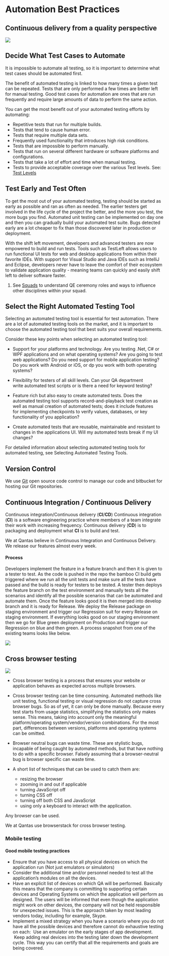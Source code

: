 # Automation Best Practices

## Continuous delivery from a quality perspective 

![](attachments/119669972/119686272.png)

## Decide What Test Cases to Automate

It is impossible to automate all testing, so it is important to
determine what test cases should be automated first.

The benefit of automated testing is linked to how many times a given
test can be repeated. Tests that are only performed a few times are
better left for manual testing. Good test cases for automation are ones
that are run frequently and require large amounts of data to perform the
same action.

You can get the most benefit out of your automated testing efforts by
automating:

-   Repetitive tests that run for multiple builds.
-   Tests that tend to cause human error.
-   Tests that require multiple data sets.
-   Frequently used functionality that introduces high risk conditions.
-   Tests that are impossible to perform manually.
-   Tests that run on several different hardware or software platforms
    and configurations.
-   Tests that take a lot of effort and time when manual testing.
-   Tests to provide acceptable coverage over the various Test levels.
    See: [Test Levels]([https://confluence.qantas.com.au/display/QQE/Test+Levels)

## Test Early and Test Often

To get the most out of your automated testing, testing should be started
as early as possible and ran as often as needed. The earlier testers get
involved in the life cycle of the project the better, and the more you
test, the more bugs you find. Automated unit testing can be implemented
on day one and then you can gradually build your automated test suite.
Bugs detected early are a lot cheaper to fix than those discovered later
in production or deployment.

With the shift left movement, developers and advanced testers are now
empowered to build and run tests. Tools such as TestLeft allows users to
run functional UI tests for web and desktop applications from within
their favorite IDEs. With support for Visual Studio and Java IDEs such
as IntelliJ and Eclipse, developers never have to leave the comfort of
their ecosystem to validate application quality - meaning teams can
quickly and easily shift left to deliver software faster.

1.  See [Squads](https://confluence.qantas.com.au/display/QQE/Squads) to understand QE ceremony roles and ways to influence other disciplines within your squad. 

  

## Select the Right Automated Testing Tool

Selecting an automated testing tool is essential for test automation.
There are a lot of automated testing tools on the market, and it is
important to choose the automated testing tool that best suits your
overall requirements.

Consider these key points when selecting an automated testing tool:

-   Support for your platforms and technology. Are you testing .Net, C\# or WPF applications and on what operating systems? Are you going to test web applications? Do you need support for mobile application testing? Do you work with Android or iOS, or dp you work with both operating systems?

-   Flexibility for testers of all skill levels. Can your QA department write automated test scripts or is there a need for keyword testing?

-   Feature rich but also easy to create automated tests. Does the automated testing tool supports record-and-playback test creation as well as manual creation of automated tests; does it include features for implementing checkpoints to verify values, databases, or key functionality of you application?

-   Create automated tests that are reusable, maintainable and resistant to changes in the applications UI. Will my automated tests break if my UI changes?

For detailed information about selecting automated testing tools for automated testing, see Selecting Automated Testing Tools.

  

## Version Control

We use [Git](https://git-scm.com/) open source code control to manage our code and bitbucket for hosting our Git repositories.  
  

## Continuous Integration / Continuous Delivery

Continuous integration/Continuous delivery (**CI**/**CD**) Continuous integration (**CI**) is a software engineering practice where members of
a team integrate their work with increasing frequency. Continuous delivery (**CD**) is to packaging and deployment what **CI** is to build
and test.

We at Qantas believe in Continuous Integration and Continuous Delivery. We release our features almost every week. 

#### Process

Developers implement the feature in a feature branch and then it is given to a tester to test. As the code is pushed in the repo the bamboo CI build gets triggered where we run all the unit tests and make sure all the tests have passed and the build is ready for testers to be tested. A tester then deploys the feature branch on the test environment
and manually tests all the scenarios and identify all the possible scenarios that can be automated and automate them. Once the feature looks good it is then merged into develop branch and it is ready for
Release. We deploy the Release package on staging environment and trigger our Regression suit for every Release on staging environment. If
everything looks good on our staging environment then we go for Blue green deployment on Production and trigger our Regression on blue and then green. A process snapshot from one of the existing teams looks like below.

![](attachments/119669972/119675321.png)

## Cross browser testing

![](attachments/119669972/119682705.jpg)

-   Cross browser testing is a process that ensures your website or application behaves as expected across multiple browsers.
-   Cross browser testing can be time consuming. Automated methods like unit testing, functional testing or visual regression do not capture cross browser bugs. So as of yet, it can only be done manually. Because every test starts from usage statistics, simplifying the statistics only makes sense. This means, taking into account only the meaningful platform/operating system/vendor/version combinations. For the most part, differences between versions, platforms and operating systems can be omitted.
-   Browser neutral bugs can waste time. These are stylistic bugs, incapable of being caught by automated methods, but that have nothing to do with a specific browser. Falsely assuming that a browser-neutral bug is browser specific can waste time.
-   A short list of techniques that can be used to catch them are:

    -   resizing the browser
    -   zooming in and out if applicable
    -   turning JavaScript off
    -   turning CSS off
    -   turning off both CSS and JavaScript
    -   using only a keyboard to interact with the
application.

Any browser can be used.

We at Qantas use browserstack for cross browser testing.

### Mobile testing

#### Good mobile testing practices

-   Ensure that you have access to all physical devices on which the application run (Not just emulators or simulators)
-   Consider the additional time and/or personnel needed to test all the application’s modules on all the devices.
-   Have an explicit list of devices on which QA will be performed. Basically this means that the company is committing to supporting certain devices and Operating Systems on which the application will perform as designed. The users will be informed that even though the application might work on other devices, the company will not be held responsible for unexpected issues. This is the approach taken by most leading vendors today, including for example, Skype.
-   Implement a mixed strategy when you have a scenario where you do not have all the possible devices and therefore cannot do exhaustive testing on each:  Use an emulator on the early stages of app development.  Keep adding real devices into the testing later down the development cycle. This way you can certify that all the requirements and goals are being covered.